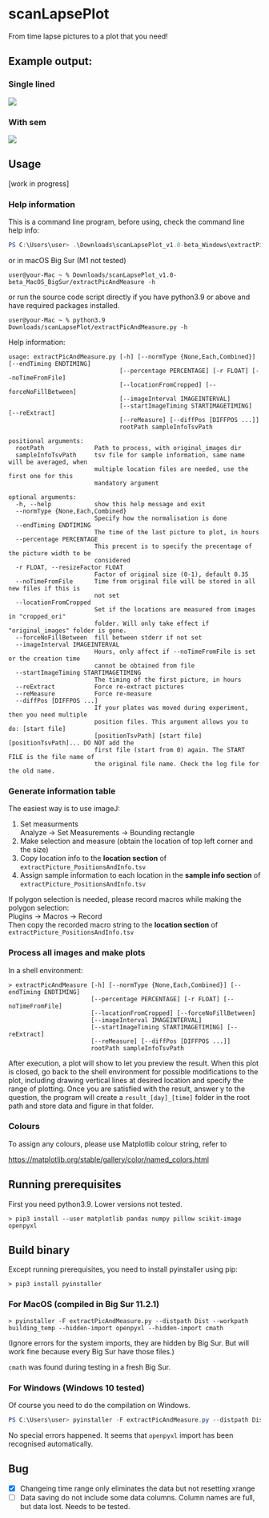 # scanLapsePlot

From time lapse pictures to a plot that you need!

## Example output:

### Single lined

<img src=https://raw.githubusercontent.com/snail123815/scanLapsePlot/main/example_results/single_lined/figure.svg>

### With sem

<img src=https://raw.githubusercontent.com/snail123815/scanLapsePlot/main/example_results/with_sem/figure.svg>

## Usage

[work in progress]

### Help information

This is a command line program, before using, check the command line help info:

```powershell
PS C:\Users\user> .\Downloads\scanLapsePlot_v1.0-beta_Windows\extractPicAndMeasure.exe -h
```

or in macOS Big Sur (M1 not tested)

```shell
user@your-Mac ~ % Downloads/scanLapsePlot_v1.0-beta_MacOS_BigSur/extractPicAndMeasure -h
```

or run the source code script directly if you have python3.9 or above and have required packages installed.

```shell
user@your-Mac ~ % python3.9 Downloads/scanLapsePlot/extractPicAndMeasure.py -h
```

Help information:

```raw
usage: extractPicAndMeasure.py [-h] [--normType {None,Each,Combined}] [--endTiming ENDTIMING]
                               [--percentage PERCENTAGE] [-r FLOAT] [--noTimeFromFile]
                               [--locationFromCropped] [--forceNoFillBetween]
                               [--imageInterval IMAGEINTERVAL]
                               [--startImageTiming STARTIMAGETIMING] [--reExtract]
                               [--reMeasure] [--diffPos [DIFFPOS ...]]
                               rootPath sampleInfoTsvPath

positional arguments:
  rootPath              Path to process, with original_images dir
  sampleInfoTsvPath     tsv file for sample information, same name will be averaged, when
                        multiple location files are needed, use the first one for this
                        mandatory argument

optional arguments:
  -h, --help            show this help message and exit
  --normType {None,Each,Combined}
                        Specify how the normalisation is done
  --endTiming ENDTIMING
                        The time of the last picture to plot, in hours
  --percentage PERCENTAGE
                        This precent is to specify the precentage of the picture width to be
                        considered
  -r FLOAT, --resizeFactor FLOAT
                        Factor of original size (0-1), default 0.35
  --noTimeFromFile      Time from original file will be stored in all new files if this is
                        not set
  --locationFromCropped
                        Set if the locations are measured from images in "cropped_ori"
                        folder. Will only take effect if "original_images" folder is gone.
  --forceNoFillBetween  fill between stderr if not set
  --imageInterval IMAGEINTERVAL
                        Hours, only affect if --noTimeFromFile is set or the creation time
                        cannot be obtained from file
  --startImageTiming STARTIMAGETIMING
                        The timing of the first picture, in hours
  --reExtract           Force re-extract pictures
  --reMeasure           Force re-measure
  --diffPos [DIFFPOS ...]
                        If your plates was moved during experiment, then you need multiple
                        position files. This argument allows you to do: [start file]
                        [positionTsvPath] [start file] [positionTsvPath]... DO NOT add the
                        first file (start from 0) again. The START FILE is the file name of
                        the original file name. Check the log file for the old name.
```

### Generate information table

The easiest way is to use imageJ:

1. Set measurments  
   Analyze -> Set Measurements -> Bounding rectangle
2. Make selection and measure (obtain the location of top left corner and the size)  
3. Copy location info to the **location section** of `extractPicture_PositionsAndInfo.tsv`
4. Assign sample information to each location in the **sample info section** of `extractPicture_PositionsAndInfo.tsv`

If polygon selection is needed, please record macros while making the polygon selection:  
Plugins -> Macros -> Record  
Then copy the recorded macro string to the **location section** of `extractPicture_PositionsAndInfo.tsv`

### Process all images and make plots

In a shell environment:

```shell
> extractPicAndMeasure [-h] [--normType {None,Each,Combined}] [--endTiming ENDTIMING]
                       [--percentage PERCENTAGE] [-r FLOAT] [--noTimeFromFile]
                       [--locationFromCropped] [--forceNoFillBetween]
                       [--imageInterval IMAGEINTERVAL]
                       [--startImageTiming STARTIMAGETIMING] [--reExtract]
                       [--reMeasure] [--diffPos [DIFFPOS ...]]
                       rootPath sampleInfoTsvPath
```

After execution, a plot will show to let you preview the result. When this plot is closed, go back to the shell environment for possible modifications to the plot, including drawing vertical lines at desired location and specify the range of plotting. Once you are satisfied with the result, answer y to the question, the program will create a `result_[day]_[time]` folder in the root path and store data and figure in that folder.

### Colours

To assign any colours, please use Matplotlib colour string, refer to

https://matplotlib.org/stable/gallery/color/named_colors.html

## Running prerequisites

First you need python3.9. Lower versions not tested.

```shell
> pip3 install --user matplotlib pandas numpy pillow scikit-image openpyxl
```

## Build binary

Except running prerequisites, you need to install pyinstaller using pip:

```shell
> pip3 install pyinstaller
```

### For MacOS (compiled in Big Sur 11.2.1)

```shell
> pyinstaller -F extractPicAndMeasure.py --distpath Dist --workpath building_temp --hidden-import openpyxl --hidden-import cmath
```

(Ignore errors for the system imports, they are hidden by Big Sur. But will work fine because every Big Sur have those files.)

`cmath` was found during testing in a fresh Big Sur.

### For Windows (Windows 10 tested)

Of course you need to do the compilation on Windows.

```powershell
PS C:\Users\user> pyinstaller -F extractPicAndMeasure.py --distpath Dist --workpath building_temp --hidden-import openpyxl --hidden-import cmath
```

No special errors happened. It seems that `openpyxl` import has been recognised automatically.

## Bug

- [x] Changeing time range only eliminates the data but not resetting xrange
- [ ] Data saving do not include some data columns. Column names are full, but data lost. Needs to be tested.